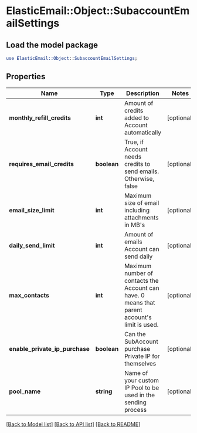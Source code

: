 # ElasticEmail::Object::SubaccountEmailSettings

## Load the model package
```perl
use ElasticEmail::Object::SubaccountEmailSettings;
```

## Properties
Name | Type | Description | Notes
------------ | ------------- | ------------- | -------------
**monthly_refill_credits** | **int** | Amount of credits added to Account automatically | [optional] 
**requires_email_credits** | **boolean** | True, if Account needs credits to send emails. Otherwise, false | [optional] 
**email_size_limit** | **int** | Maximum size of email including attachments in MB&#39;s | [optional] 
**daily_send_limit** | **int** | Amount of emails Account can send daily | [optional] 
**max_contacts** | **int** | Maximum number of contacts the Account can have. 0 means that parent account&#39;s limit is used. | [optional] 
**enable_private_ip_purchase** | **boolean** | Can the SubAccount purchase Private IP for themselves | [optional] 
**pool_name** | **string** | Name of your custom IP Pool to be used in the sending process | [optional] 

[[Back to Model list]](../README.md#documentation-for-models) [[Back to API list]](../README.md#documentation-for-api-endpoints) [[Back to README]](../README.md)


